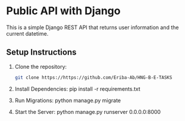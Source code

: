 # Public API with Django

This is a simple Django REST API that returns user information and the current datetime.

## Setup Instructions
1. Clone the repository:
   ```sh
   git clone https://https://github.com/Eriba-Ab/HNG-B-E-TASKS

2. Install Dependencies:
    pip install -r requirements.txt

3. Run Migrations:
    python manage.py migrate

4. Start the Server:
    python manage.py runserver 0.0.0.0:8000
